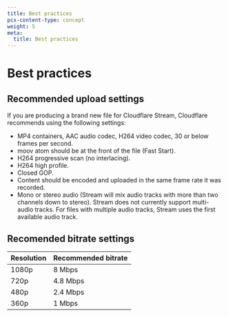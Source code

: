 ```yaml
---
title: Best practices
pcx-content-type: concept
weight: 5
meta:
  title: Best practices
---
```


# Best practices

## Recommended upload settings

If you are producing a brand new file for Cloudflare Stream, Cloudflare recommends using the following settings:

 - MP4 containers, AAC audio codec, H264 video codec, 30 or below frames per second.
 - moov atom should be at the front of the file (Fast Start).
 - H264 progressive scan (no interlacing).
 - H264 high profile.
 - Closed GOP.
 - Content should be encoded and uploaded in the same frame rate it was recorded.
 - Mono or stereo audio (Stream will mix audio tracks with more than two channels down to stereo). Stream does not currently support multi-audio tracks. For files with multiple audio tracks, Stream uses the first available audio track.

## Recomended bitrate settings

<TableWrap>

Resolution  |  Recommended bitrate
------------|---------
1080p  |	8 Mbps
720p  |	4.8 Mbps
480p  |	2.4 Mbps
360p | 1 Mbps

</TableWrap>
